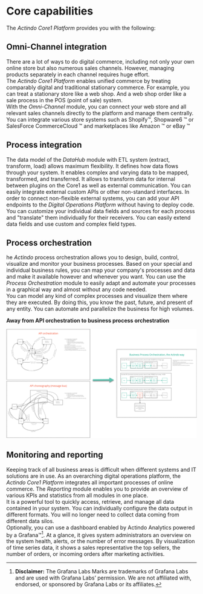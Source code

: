 # Core capabilities

The *Actindo Core1 Platform* provides you with the following:



## Omni-Channel integration

There are a lot of ways to do digital commerce, including not only your own online store but also numerous sales channels. 
However, managing products separately in each channel requires huge effort.   
The *Actindo Core1 Platform* enables unified commerce by treating comparably digital and traditional stationary commerce. 
For example, you can treat a stationary store like a web shop. And a web shop order like a sale process in the POS (point of sale) system.   
With the *Omni-Channel* module, you can connect your web store and all relevant sales channels directly to the platform and manage them centrally. 
You can integrate various store systems such as Shopify&trade;, Shopware6 &trade; or SalesForce CommerceCloud &trade; and marketplaces like Amazon &trade; or eBay &trade;

## Process integration 

The data model of the *DataHub* module with ETL system (extract, transform, load) allows maximum flexibility. 
It defines how data flows through your system. It enables complex and varying data to be mapped, transformed, and transferred. 
It allows to transform data for internal between plugins on the Core1 as well as external communication. 
You can easily integrate external custom APIs or other non-standard interfaces. In order to connect non-flexible external systems, you can add your API endpoints to the *Digital Operations Platform* without having to deploy code.
You can customize your individual data fields and sources for each process and "translate" them individually for their receivers. You can easily extend data fields and use custom and complex field types.  
  

## Process orchestration

he *Actindo* process orchestration allows you to design, build, control, visualize and monitor your business processes. Based on your special and individual business rules, 
you can map your company's processes and data and make it available however and whenever you want. 
You can use the *Process Orchestration* module to easily adapt and automate your processes in a graphical way and almost without any code needed.   
You can model any kind of complex processes and visualize them where they are executed. By doing this, you know the past, future, and present of any entity.
You can automate and parallelize the business for high volumes.


**Away from API orchestration to business process orchestration**

![Business process orchestration](../../Assets/Screenshots/Core1Platform/BasicPhilosophy/BusinessProcessOrchestration2.png "[Business process orchestration]")   




## Monitoring and reporting

Keeping track of all business areas is difficult when different systems and IT solutions are in use. As an overarching digital operations platform, the *Actindo Core1 Platform* integrates all important processes of online commerce. 
The *Reporting* module enables you to provide an overview of various KPIs and statistics from all modules in one place.   
It is a powerful tool to quickly access, retrieve, and manage all data contained in your system. 
You can individually configure the data output in different formats. You will no longer need to collect data coming from different data silos.    
Optionally, you can use a dashboard enabled by Actindo Analytics powered by a Grafana&trade;[^1]. 
At a glance, it gives system administrators an overview on the system health, alerts, or the number of error messages. 
By visualization of time series data, it shows a sales representative the top sellers, the number of orders, or incoming orders after marketing activities.



[^1]: **Disclaimer:** The Grafana Labs Marks are trademarks of Grafana Labs and are used with Grafana Labs’ permission. We are not affiliated with, endorsed, or sponsored by Grafana Labs or its affiliates.

